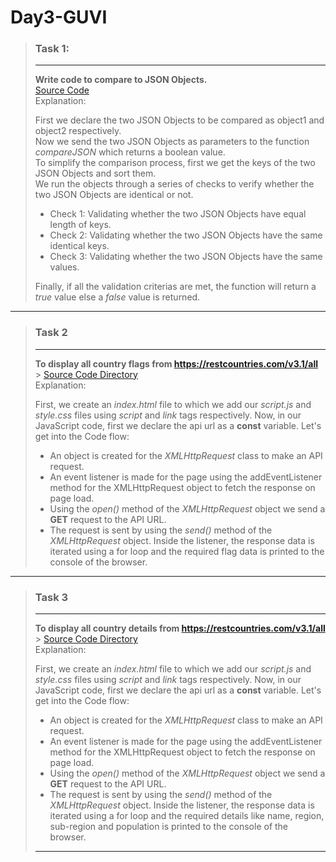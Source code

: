 # Day3-GUVI

> ### Task 1:
>
> ---
>
> **Write code to compare to JSON Objects.**  
> [Source Code](comparingTwoJSON.js)  
> Explanation:
>
> First we declare the two JSON Objects to be compared as object1 and object2 respectively.  
> Now we send the two JSON Objects as parameters to the function _compareJSON_ which returns a boolean value.  
> To simplify the comparison process, first we get the keys of the two JSON Objects and sort them.  
> We run the objects through a series of checks to verify whether the two JSON Objects are identical or not.
>
> - Check 1: Validating whether the two JSON Objects have equal length of keys.
> - Check 2: Validating whether the two JSON Objects have the same identical keys.
> - Check 3: Validating whether the two JSON Objects have the same values.
>
> Finally, if all the validation criterias are met, the function will return a _true_ value else a _false_ value is returned.

---

> ### Task 2
>
> ---
>
> **To display all country flags from https://restcountries.com/v3.1/all** > [Source Code Directory](./country%20flags/)  
> Explanation:
>
> First, we create an _index.html_ file to which we add our _script.js_ and _style.css_ files using _script_ and _link_ tags respectively.
> Now, in our JavaScript code, first we declare the api url as a **const** variable.
> Let's get into the Code flow:
>
> - An object is created for the _XMLHttpRequest_ class to make an API request.
> - An event listener is made for the page using the addEventListener method for the XMLHttpRequest object to fetch the response on page load.
> - Using the _open()_ method of the _XMLHttpRequest_ object we send a **GET** request to the API URL.
> - The request is sent by using the _send()_ method of the _XMLHttpRequest_ object.
>   Inside the listener, the response data is iterated using a for loop and the required flag data is printed to the console of the browser.

---

> ### Task 3
>
> ---
>
> **To display all country details from https://restcountries.com/v3.1/all** > [Source Code Directory](./country%20details/)  
> Explanation:
>
> First, we create an _index.html_ file to which we add our _script.js_ and _style.css_ files using _script_ and _link_ tags respectively.
> Now, in our JavaScript code, first we declare the api url as a **const** variable.
> Let's get into the Code flow:
>
> - An object is created for the _XMLHttpRequest_ class to make an API request.
> - An event listener is made for the page using the addEventListener method for the XMLHttpRequest object to fetch the response on page load.
> - Using the _open()_ method of the _XMLHttpRequest_ object we send a **GET** request to the API URL.
> - The request is sent by using the _send()_ method of the _XMLHttpRequest_ object.
>   Inside the listener, the response data is iterated using a for loop and the required details like name, region, sub-region and population is printed to the console of the browser.
>
> ---

